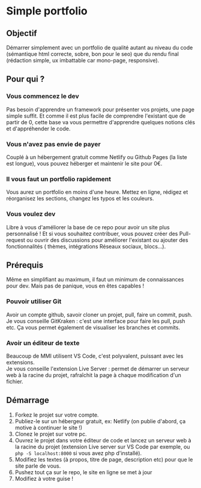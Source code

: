 # Simple portfolio

## Objectif

Démarrer simplement avec un portfolio de qualité autant au niveau du code (sémantique html correcte, sobre, bon pour le
seo) que du rendu final (rédaction simple, ux imbattable car mono-page, responsive).

## Pour qui ?

### Vous commencez le dev

Pas besoin d'apprendre un framework pour présenter vos projets, une page simple suffit. Et comme il est plus facile de
comprendre l'existant que de partir de 0, cette base va vous permettre d'apprendre quelques notions clés et
d'appréhender le code.

### Vous n'avez pas envie de payer

Couplé à un hébergement gratuit comme Netlify ou Github Pages (la liste est longue), vous pouvez héberger et maintenir
le site pour 0€.

### Il vous faut un portfolio rapidement

Vous aurez un portfolio en moins d'une heure. Mettez en ligne, rédigez et réorganisez les sections, changez les typos et
les couleurs.

### Vous voulez dev

Libre à vous d'améliorer la base de ce repo pour avoir un site plus personnalisé ! Et si vous souhaitez contribuer, vous
pouvez créer des Pull-request ou ouvrir des discussions pour améliorer l'existant ou ajouter des fonctionnalités (
thèmes, intégrations Réseaux sociaux, blocs...).

## Prérequis

Même en simplifiant au maximum, il faut un minimum de connaissances pour dev. Mais pas de panique, vous en êtes
capables !

### Pouvoir utiliser Git

Avoir un compte github, savoir cloner un projet, pull, faire un commit, push.  
Je vous conseille GitKraken : c'est une interface pour faire les pull, push etc. Ça vous permet également de visualiser
les branches et commits.

### Avoir un éditeur de texte

Beaucoup de MMI utilisent VS Code, c'est polyvalent, puissant avec les extensions.  
Je vous conseille l'extension Live Server : permet de démarrer un serveur web à la racine du projet, rafraîchit la page
à chaque modification d'un fichier.

## Démarrage

1. Forkez le projet sur votre compte.
2. Publiez-le sur un hébergeur gratuit, ex: Netlify (on publie d'abord, ça motive à continuer le site !)
3. Clonez le projet sur votre pc.
4. Ouvrez le projet dans votre éditeur de code et lancez un serveur web à la racine du projet (extension Live server sur
   VS Code par exemple, ou `php -S localhost:8000` si vous avez php d'installé).
5. Modifiez les textes (à propos, titre de page, description etc) pour que le site parle de vous.
6. Pushez tout ça sur le repo, le site en ligne se met à jour
7. Modifiez à votre guise !